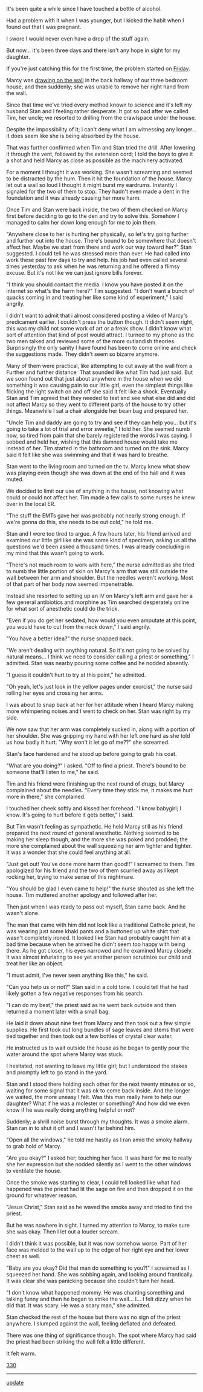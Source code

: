 
It's been quite a while since I have touched a bottle of alcohol. 

Had a problem with it when I was younger, but I kicked the habit when I found out that I was pregnant. 

I swore I would never even have a drop of the stuff again. 

But now... it's been three days and there isn't any hope in sight for my daughter. 

If you're just catching this for the first time, the problem started on [Friday](https://www.reddit.com/r/nosleep/comments/cuul6c/my_daughters_hand_is_stuck_inside_a_wall/?utm_source=share&utm_medium=ios_app ).

Marcy was [drawing on the wall](https://www.reddit.com/r/nosleep/comments/cv9qa0/update_my_daughters_arm_is_stuck_inside_a_wall/?utm_source=share&utm_medium=ios_app) in the back hallway of our three bedroom house, and then suddenly; she was unable to remove her right hand from the wall. 

Since that time we've tried every method known to science and it's left my husband Stan and I feeling rather desperate. It got so bad after we called Tim, her uncle; we resorted to drilling from the crawlspace under the house. 

Despite the impossibility of it; i can't deny what I am witnessing any longer... it does seem like she is being absorbed by the house. 

That was further confirmed when Tim and Stan tried the drill. After lowering it through the vent, followed by the extension cord; I told the boys to give it a shot and held Marcy as close as possible as the machinery activated. 

For a moment I thought it was working. She wasn't screaming and seemed to be distracted by the hum. Then it hit the foundation of the house. Marcy let out a wail so loud I thought it might burst my eardrums. Instantly I signaled for the two of them to stop. They hadn't even made a dent in the foundation and it was already causing her more harm. 

Once Tim and Stan were back inside, the two of them checked on Marcy first before deciding to go to the den and try to solve this. Somehow I managed to calm her down long enough for me to join them. 

"Anywhere close to her is hurting her physically, so let's try going further and further out into the house. There's bound to be somewhere that doesn't affect her. Maybe we start from there and work our way toward her?" Stan suggested. I could tell he was stressed more than ever. He had called into work these past few days to try and help. his job had even called several times yesterday to ask when he was returning and he offered a flimsy excuse. But it's not like we can just ignore bills forever. 

"I think you should contact the media. I know you have posted it on the internet so what's the harm here?" Tim suggested. "I don't want a bunch of quacks coming in and treating her like some kind of experiment," I said angrily. 

I didn't want to admit that i almost considered posting a video of Marcy's predicament earlier. I couldn't press the button though. It didn't seem right, this was my child not some work of art or a freak show. I didn't know what sort of attention that kind of post would attract. I turned to my phone as the two men talked and reviewed some of the more outlandish theories. 
Surprisingly the only sanity I have found has been to come online and check the suggestions made.
They didn't seem so bizarre anymore. 


Many of them were practical, like attempting to cut away at the wall from a Further and further distance  That sounded like what Tim had just said. But we soon found out that just about anywhere in the house when we did something it was causing pain to our little girl, even the simplest things like flicking the light switch on and off she said it felt like a shock. Eventually Stan and Tim agreed that they needed to test and see what else did and did not affect Marcy so they went to different parts of the house to try other things. Meanwhile I sat a chair alongside her bean bag and prepared her. 

"Uncle Tim and daddy are going to try and see if they can help you... but it's going to take a lot of trial and error sweetie," I told her. She seemed numb now, so tired from pain that she barely registered the words I was saying. I sobbed and held her, wishing that this damned house would take me instead of her.
Tim started in the bathroom and turned on the sink. Marcy said it felt like she was swimming and that it was hard to breathe. 

Stan went to the living room and turned on the tv. Marcy knew what show was playing even though she was down at the end of the hall and it was muted. 

We decided to limit our use of anything in the house, not knowing what could or could not affect her. Tim made a few calls to some nurses he knew over in the local ER. 

"The stuff the EMTs gave her was probably not nearly strong enough. If we're gonna do this, she needs to be out cold," he told me. 

Stan and I were too tired to argue. A few hours later, his friend arrived and examined our little girl like she was some kind of specimen, asking us all the questions we'd been asked a thousand times. I was already concluding in my mind that this wasn't going to work. 

"There's not much room to work with here," the nurse admitted as she tried to numb the little portion of skin on Marcy's arm that was still outside the wall between her arm and shoulder. But the needles weren't working. Most of that part of her body now seemed impenetrable. 

Instead she resorted to setting up an IV on Marcy's left arm and gave her a few general antibiotics and morphine as Tim searched desperately online for what sort of anesthetic could do the trick. 

"Even if you do get her sedated, how would you even amputate at this point, you would have to cut from the neck down," I said angrily. 

"You have a better idea?" the nurse snapped back. 

"We aren't dealing with anything natural. So it's not going to be solved by natural means... I think we need to consider calling a priest or something," I admitted. Stan was nearby pouring some coffee and he nodded absently. 

"I guess it couldn't hurt to try at this point," he admitted. 

"Oh yeah, let's just look in the yellow pages under exorcist," the nurse said rolling her eyes and crossing her arms. 

I was about to snap back at her for her attitude when I heard Marcy making more whimpering noises and I went to check on her. Stan was right by my side. 

We now saw that her arm was completely sucked in, along with a portion of her shoulder. She was gripping my hand with her left one hard as she told us how badly it hurt. "Why won't it let go of me??" she screamed. 

Stan's face hardened and he stood up before going to grab his coat. 

"What are you doing?" I asked. 
"Off to find a priest. There's bound to be someone that'll listen to me," he said. 

Tim and his friend were finishing up the next round of drugs, but Marcy complained about the needles. "Every time they stick me, it makes me hurt more in there," she complained. 

I touched her cheek softly and kissed her forehead. "I know babygirl; I know. It's going to hurt before it gets better," I said. 

But Tim wasn't feeling as sympathetic. He held Marcy still as his friend prepared the next round of general anesthetic. Nothing seemed to be making her sleep though, and the more she was poked and prodded; the more she complained about the wall squeezing her arm tighter and tighter. It was a wonder that she could feel anything at all. 

"Just get out! You've done more harm than good!!" I screamed to them.  Tim apologized for his friend and the two of them scurried away as I kept rocking her, trying to make sense of this nightmare. 

"You should be glad I even came to help!" the nurse shouted as she left the house. Tim muttered another apology and followed after her. 

Then just when I was ready to pass out myself, Stan came back. And he wasn't alone. 

The man that came with him did not look like a traditional Catholic priest, he was wearing just some khaki pants and a buttoned up white shirt that wasn't completely ironed. It looked like Stan had probably caught him at a bad time because when he arrived he didn't seem too happy with being there. 
As he got closer, his eyes narrowed and he examined Marcy closely. It was almost infuriating to see yet another person scrutinize our child and treat her like an object. 

"I must admit, I've never seen anything like this," he said. 

"Can you help us or not?" Stan said in a cold tone. I could tell that he had likely gotten a few negative responses from his search. 

"I can do my best," the priest said as he went back outside and then returned a moment later with a small bag. 

He laid it down about nine feet from Marcy and then took out a few simple supplies. He first took out long bundles of sage leaves and stems that were tied together and then took out a few bottles of crystal clear water. 

He instructed us to wait outside the house as he began to gently pour the water around the spot where Marcy was stuck. 

I hesitated, not wanting to leave my little girl; but I understood the stakes and promptly left to go stand in the yard. 

Stan and I stood there holding each other for the next twenty minutes or so, waiting for some signal that it was ok to come back inside. And the longer we waited, the more uneasy I felt. Was this man really here to help our daughter? What if he was a molester or something? And how did we even know if he was really doing anything helpful or not?

Suddenly; a shrill noise burst through my thoughts. It was a smoke alarm. Stan ran in to shut it off and I wasn't far behind him. 

"Open all the windows," he told me hastily as I ran amid the smoky hallway to grab hold of Marcy. 

"Are you okay?" I asked her; touching her face. It was hard for me to really she her expression but she nodded silently as I went to the other windows to ventilate the house. 

Once the smoke was starting to clear, I could tell looked like what had happened was the priest had lit the sage on fire and then dropped it on the ground for whatever reason. 

"Jesus Christ," Stan said as he waved the smoke away and tried to find the priest. 

But he was nowhere in sight. I turned my attention to Marcy, to make sure she was okay. Then I let out a louder scream. 

I didn't think it was possible, but it was now somehow worse. Part of her face was melded to the wall up to the edge of her right eye and her lower chest as well. 

"Baby are you okay? Did that man do something to you?!" I screamed as I squeezed her hand. She was sobbing again, and looking around frantically. It was clear she was panicking because she couldn't turn her head. 

"I don't know what happened mommy. He was chanting something and talking funny and then he began to strike the wall... I... I felt dizzy when he did that. It was scary. He was a scary man," she admitted. 

Stan checked the rest of the house but there was no sign of the priest anywhere. I slumped against the wall, feeling deflated and defeated. 

There was one thing of significance though. The spot where Marcy had said the priest had been striking the wall felt a little different.

It felt warm.

[330](https://www.reddit.com/r/KyleHarrisonwrites/?utm_source=share&utm_medium=ios_app)

________

[update](https://www.reddit.com/r/nosleep/comments/cw79wo/update_my_daughters_body_is_stuck_inside_a_wall/?utm_source=share&utm_medium=ios_app)